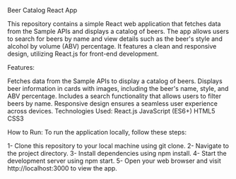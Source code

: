 Beer Catalog React App

This repository contains a simple React web application that fetches data from the Sample APIs and displays a catalog of beers. The app allows users to search for beers by name and view details such as the beer's style and alcohol by volume (ABV) percentage. It features a clean and responsive design, utilizing React.js for front-end development.

Features:

Fetches data from the Sample APIs to display a catalog of beers.
Displays beer information in cards with images, including the beer's name, style, and ABV percentage.
Includes a search functionality that allows users to filter beers by name.
Responsive design ensures a seamless user experience across devices.
Technologies Used:
React.js
JavaScript (ES6+)
HTML5
CSS3


How to Run:
To run the application locally, follow these steps:

1- Clone this repository to your local machine using git clone.
2- Navigate to the project directory.
3- Install dependencies using npm install.
4- Start the development server using npm start.
5- Open your web browser and visit http://localhost:3000 to view the app.